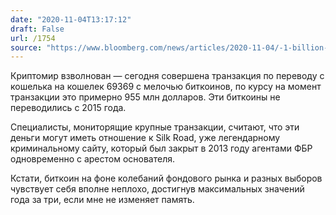 ```yaml
---
date: "2020-11-04T13:17:12"
draft: False
url: /1754
source: "https://www.bloomberg.com/news/articles/2020-11-04/-1-billion-of-bitcoin-possibly-linked-to-silk-road-on-the-move"
---
```


Криптомир взволнован — сегодня совершена транзакция по переводу с кошелька на кошелек 69369 с мелочью биткоинов, по курсу на момент транзакции это примерно 955 млн долларов. Эти биткоины не переводились с 2015 года. 

Специалисты, мониторящие крупные транзакции, считают, что эти деньги могут иметь отношение к Silk Road, уже легендарному криминальному сайту, который был закрыт в 2013 году агентами ФБР одновременно с арестом основателя. 

Кстати, биткоин на фоне колебаний фондового рынка и разных выборов чувствует себя вполне неплохо, достигнув максимальных значений года за три, если мне не изменяет память.
